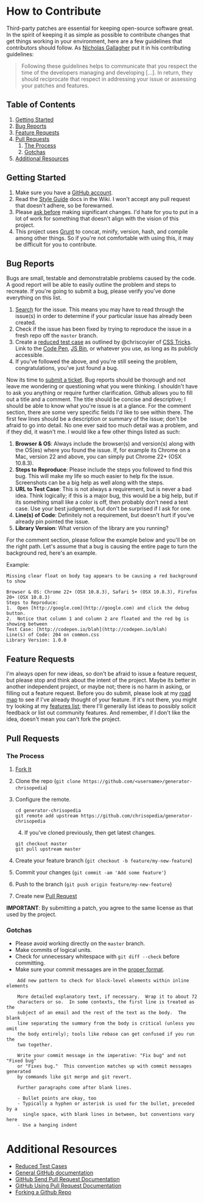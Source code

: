 # How to Contribute

Third-party patches are essential for keeping open-source software great.
In the spirit of keeping it as simple as possible to contribute changes that
get things working in your environment, here are a few guidelines that
contributors should follow.  As [Nicholas Gallagher](http://github.com/necolas/normalize.css/blob/master/CONTRIBUTING.md) put it in his contributing
guidelines:

> Following these guidelines helps to communicate that you respect the time
> of the developers managing and developing […]. In return, they should
> reciprocate that respect in addressing your issue or assessing your patches
> and features.

## Table of Contents

1. [Getting Started](#getting-started)
2. [Bug Reports](#bug-reports)
3. [Feature Requests](#feature-requests)
4. [Pull Requests](#pull-requests)
    1. [The Process](#the-process)
    2. [Gotchas](#gotchas)
5. [Additional Resources](#additional-resources)

## Getting Started

1. Make sure you have a [GitHub account](https://github.com/signup/free).
2. Read the [Style Guide](https://github.com/chrisopedia/styleguide) docs in the Wiki.  I won't accept any pull request that doesn't adhere, so be forewarned.
3. Please [ask before](https://twitter.com/chrisohpedia) making significant changes.  I'd hate for you to put in a lot of work for something that doesn't align with the vision of this project.
4. This project uses [Grunt](http://gruntjs.com/) to concat, minify, version, hash, and compile among other things.  So if you're not comfortable with using this, it may be difficult for you to contribute.

## Bug Reports

Bugs are small, testable and demonstratable problems caused by the code.  A good report will be able to easily outline the problem and steps to recreate.  If you're going to submit a bug, please verify you've done everything on this list.

1. [Search](https://github.com/chrisopedia/generator-chrisopedia/search) for the issue.  This means you may have to read through the issue(s) in order to determine if your particular issue has already been created.
2. Check if the issue has been fixed by trying to reproduce the issue in a fresh repo off the `master` branch.
3. Create a [reduced test case](http://css-tricks.com/reduced-test-cases/) as outlined by @chriscoyier of [CSS Tricks](http://css-tricks.com/).  Link to the [Code Pen](http://codepen.io), [JS Bin](http://jsbin.com), or whatever you use, as long as its publicly accessible.
4. If you've followed the above, and you're still seeing the problem, congratulations, you've just found a bug.

Now its time to [submit a ticket](https://github.com/chrisopedia/generator-chrisopedia/issues/new).  Bug reports should be thorough and not leave me wondering or questioning what you were thinking.  I shouldn't have to ask you anything or require further clarification.  Github allows you to fill out a title and a comment.  The title should be concise and descriptive; I should be able to know what you're issue is at a glance.  For the comment section, there are some very specific fields I'd like to see within there.  The first few lines should be a description or summary of the issue; don't be afraid to go into detail.  No one ever said too much detail was a problem, and if they did, it wasn't me.  I would like a few other things listed as such:

1. **Browser & OS**: Always include the browser(s) and version(s) along with the OS(es) where you found the issue.  If, for example its Chrome on a Mac, version 22 and above, you can simply put Chrome 22+ (OSX 10.8.3).
2. **Steps to Reproduce**: Please include the steps you followed to find this bug.  This will make my life so much easier to help fix the issue.  Screenshots can be a big help as well along with the steps.
3. **URL to Test Case**: This is not always a requirement, but is never a bad idea.  Think logically; if this is a major bug, this would be a big help, but if its something small like a color is off, then probably don't need a test case.  Use your best judgement, but don't be surprised if I ask for one.
4. **Line(s) of Code**: Definitely not a requirement, but doesn't hurt if you've already pin pointed the issue.
5. **Library Version**: What version of the library are you running?

For the comment section, please follow the example below and you'll be on the right path.  Let's assume that a bug is causing the entire page to turn the background red, here's an example.

Example:

```
Missing clear float on body tag appears to be causing a red background to show

Browser & OS: Chrome 22+ (OSX 10.8.3), Safari 5+ (OSX 10.8.3), Firefox 20+ (OSX 10.8.3)
Steps to Reproduce:
1.  Open [http://google.com](http://google.com) and click the debug button.
2.  Notice that column 1 and column 2 are floated and the red bg is showing between
Test Case: [http://codepen.io/blah](http://codepen.io/blah)
Line(s) of Code: 204 on common.css
Library Version: 1.0.0
```

## Feature Requests

I'm always open for new ideas, so don't be afraid to issue a feature request, but please stop and think about the intent of the project.  Maybe its better in another independent project, or maybe not; there is no harm in asking, or filling out a feature request.  Before you do submit, please look at my [road map](/roadmap.md) to see if I've already thought of your feature.  If it's not there, you might try looking at my [features list](/features.md); there I'll generally list ideas to possibly solicit feedback or list out community features.  And remember, if I don't like the idea, doesn't mean you can't fork the project.

## Pull Requests

### The Process

1. [Fork It](https://github.com/chrisopedia/generator-chrisopedia/fork)
2. Clone the repo (`git clone https://github.com/<username>/generator-chrisopedia`)
3. Configure the remote.

    ```
    cd generator-chrisopedia
    git remote add upstream https://github.com/chrisopedia/generator-chrisopedia
    ```

    4. If you've cloned previously, then get latest changes.

    ```
    git checkout master
    git pull upstream master
    ```

5. Create your feature branch (`git checkout -b feature/my-new-feature`)
3. Commit your changes (`git commit -am 'Add some feature'`)
4. Push to the branch (`git push origin feature/my-new-feature`)
5. Create new [Pull Request](https://github.com/chrisopedia/generator-chrisopedia/compare)

**IMPORTANT**: By submitting a patch, you agree to the same license as that used by the project.

### Gotchas

- Please avoid working directly on the `master` branch.
- Make commits of logical units.
- Check for unnecessary whitespace with `git diff --check` before committing.
- Make sure your commit messages are in the [proper format](http://tbaggery.com/2008/04/19/a-note-about-git-commit-messages.html).

````
    Add new pattern to check for block-level elements within inline elements

    More detailed explanatory text, if necessary.  Wrap it to about 72
    characters or so.  In some contexts, the first line is treated as the
    subject of an email and the rest of the text as the body.  The blank
    line separating the summary from the body is critical (unless you omit
    the body entirely); tools like rebase can get confused if you run the
    two together.

    Write your commit message in the imperative: "Fix bug" and not "Fixed bug"
    or "Fixes bug."  This convention matches up with commit messages generated
    by commands like git merge and git revert.

    Further paragraphs come after blank lines.

    - Bullet points are okay, too
    - Typically a hyphen or asterisk is used for the bullet, preceded by a
      single space, with blank lines in between, but conventions vary here
    - Use a hanging indent
````

# Additional Resources

- [Reduced Test Cases](http://css-tricks.com/reduced-test-cases/)
- [General GitHub documentation](http://help.github.com/)
- [GitHub Send Pull Request Documentation](http://help.github.com/send-pull-requests/)
- [GitHub Using Pull Request Documentation](https://help.github.com/articles/using-pull-requests/)
- [Forking a Github Repo](http://help.github.com/fork-a-repo/)

